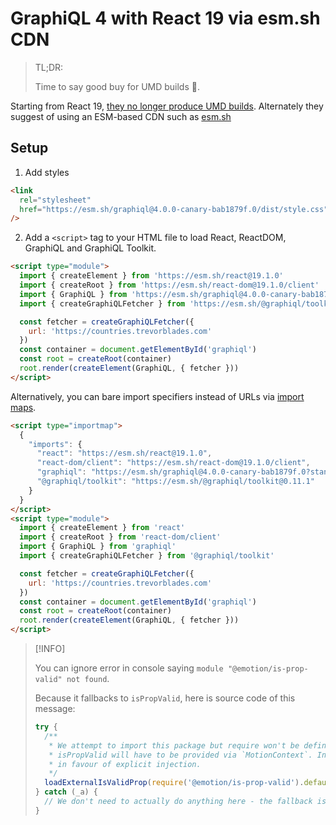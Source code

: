# GraphiQL 4 with React 19 via esm.sh CDN

> TL;DR:
>
> Time to say good buy for UMD builds 👋.

Starting from React
19, [they no longer produce UMD builds](https://react.dev/blog/2024/04/25/react-19-upgrade-guide#umd-builds-removed).
Alternately they suggest of using an ESM-based CDN such as [esm.sh](https://esm.sh)

## Setup

1. Add styles

```html
<link
  rel="stylesheet"
  href="https://esm.sh/graphiql@4.0.0-canary-bab1879f.0/dist/style.css"
/>
```

2. Add a `<script>` tag to your HTML file to load React, ReactDOM, GraphiQL and GraphiQL Toolkit.

```html
<script type="module">
  import { createElement } from 'https://esm.sh/react@19.1.0'
  import { createRoot } from 'https://esm.sh/react-dom@19.1.0/client'
  import { GraphiQL } from 'https://esm.sh/graphiql@4.0.0-canary-bab1879f.0?standalone'
  import { createGraphiQLFetcher } from 'https://esm.sh/@graphiql/toolkit@0.11.1'

  const fetcher = createGraphiQLFetcher({
    url: 'https://countries.trevorblades.com'
  })
  const container = document.getElementById('graphiql')
  const root = createRoot(container)
  root.render(createElement(GraphiQL, { fetcher }))
</script>
```

Alternatively, you can bare import specifiers instead of URLs
via [import maps](https://esm.sh/#using-import-maps).

```html
<script type="importmap">
  {
    "imports": {
      "react": "https://esm.sh/react@19.1.0",
      "react-dom/client": "https://esm.sh/react-dom@19.1.0/client",
      "graphiql": "https://esm.sh/graphiql@4.0.0-canary-bab1879f.0?standalone",
      "@graphiql/toolkit": "https://esm.sh/@graphiql/toolkit@0.11.1"
    }
  }
</script>
<script type="module">
  import { createElement } from 'react'
  import { createRoot } from 'react-dom/client'
  import { GraphiQL } from 'graphiql'
  import { createGraphiQLFetcher } from '@graphiql/toolkit'

  const fetcher = createGraphiQLFetcher({
    url: 'https://countries.trevorblades.com'
  })
  const container = document.getElementById('graphiql')
  const root = createRoot(container)
  root.render(createElement(GraphiQL, { fetcher }))
</script>
```

> [!INFO]
>
> You can ignore error in console saying `module "@emotion/is-prop-valid" not found`.
>
> Because it fallbacks to `isPropValid`, here is source code of this message:
>
> ```js
> try {
>   /**
>    * We attempt to import this package but require won't be defined in esm environments, in that case
>    * isPropValid will have to be provided via `MotionContext`. In a 6.0.0 this should probably be removed
>    * in favour of explicit injection.
>    */
>   loadExternalIsValidProp(require('@emotion/is-prop-valid').default)
> } catch (_a) {
>   // We don't need to actually do anything here - the fallback is the existing `isPropValid`.
> }
> ```
